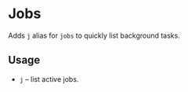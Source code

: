 # Jobs

Adds `j` alias for `jobs` to quickly list background tasks.

## Usage

- `j` – list active jobs.
